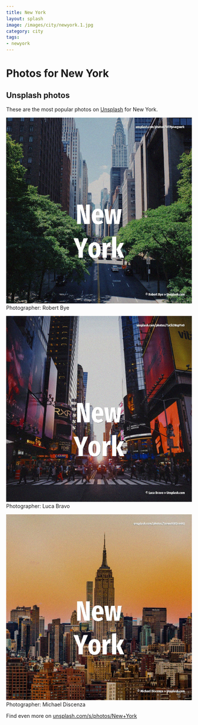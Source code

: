 ```yaml
---
title: New York
layout: splash
image: /images/city/newyork.1.jpg
category: city
tags:
- newyork
---
```

# Photos for New York
 
## Unsplash photos
These are the most popular photos on [Unsplash](https://unsplash.com) for New York.
 
![New York](/images/city/newyork.1.jpg)
Photographer:  Robert Bye
 
![New York](/images/city/newyork.2.jpg)
Photographer:  Luca Bravo
 
![New York](/images/city/newyork.3.jpg)
Photographer:  Michael Discenza
 
Find even more on [unsplash.com/s/photos/New+York](https://unsplash.com/s/photos/New+York)
 
